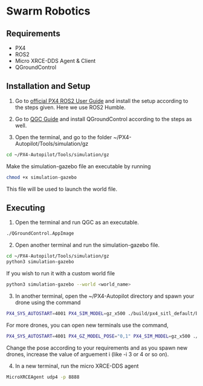 # Swarm Robotics

## Requirements
- PX4
- ROS2
- Micro XRCE-DDS Agent & Client
- QGroundControl

## Installation and Setup

1. Go to [official PX4 ROS2 User Guide](https://docs.px4.io/main/en/ros2/user_guide.html) and install the setup according to the steps given. Here we use ROS2 Humble.

2. Go to [QGC Guide](https://docs.qgroundcontrol.com/master/en/qgc-user-guide/getting_started/download_and_install.html) and install QGroundControl according to the steps as well.

3. Open the terminal, and go to the folder ~/PX4-Autopilot/Tools/simulation/gz
```bash
cd ~/PX4-Autopilot/Tools/simulation/gz
```
Make the simulation-gazebo file an executable by running
```bash
chmod +x simulation-gazebo
```
This file will be used to launch the world file. 

## Executing
1. Open the terminal and run QGC as an executable.
```bash
./QGroundControl.AppImage
```

2. Open another terminal and run the simulation-gazebo file.
```bash
cd ~/PX4-Autopilot/Tools/simulation/gz
python3 simulation-gazebo
```
If you wish to run it with a custom world file
```bash
python3 simulation-gazebo --world <world_name>
```

3. In another terminal, open the ~/PX4-Autopilot directory and spawn your drone using the command
```bash
PX4_SYS_AUTOSTART=4001 PX4_SIM_MODEL=gz_x500 ./build/px4_sitl_default/bin/px4 -i 1
```
For more drones, you can open new terminals use the command,
```bash
PX4_SYS_AUTOSTART=4001 PX4_GZ_MODEL_POSE="0,1" PX4_SIM_MODEL=gz_x500 ./build/px4_sitl_default/bin/px4 -i 2
```
Change the pose according to your requirements and as you spawn new drones, increase the value of arguement i (like -i 3 or 4 or so on).

4. In a new terminal, run the micro XRCE-DDS agent
```bash
MicroXRCEAgent udp4 -p 8888
```

